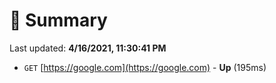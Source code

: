 # 📖 Summary
Last updated: **4/16/2021, 11:30:41 PM**

- `GET` [https://google.com](https://google.com) - **Up** (195ms)
